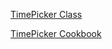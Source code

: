 [TimePicker Class](http://docs.nativescript.org/api-reference/modules/_ui_time_picker_.html)

[TimePicker Cookbook](http://docs.nativescript.org/cookbook/ui/time-picker)